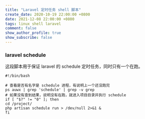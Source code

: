 ```yaml
---
title: "Laravel 定时任务 shell 脚本"
create_date: 2020-10-19 22:00:00 +0800
date: 2021-12-08 22:00:00 +0800
tags: linux shell laravel
comment: false
show_author_profile: true
show_subscribe: false
---
```


### laravel schedule

这段脚本用于保证 laravel 的 schedule 定时任务，同时只有一个在跑。

```shell
#!/bin/bash

# 查看是否有名字是 schedule 进程，有说明上一个还没跑完
ps auwx | grep 'schedule' | grep -v grep
# 如果没有查到结果，说明没有在跑，就进入项目目录并执行 schedule
if [ "$?" != "0" ]; then
cd /project/
php artisan schedule run > /dev/null 2>&1 &
fi
```
